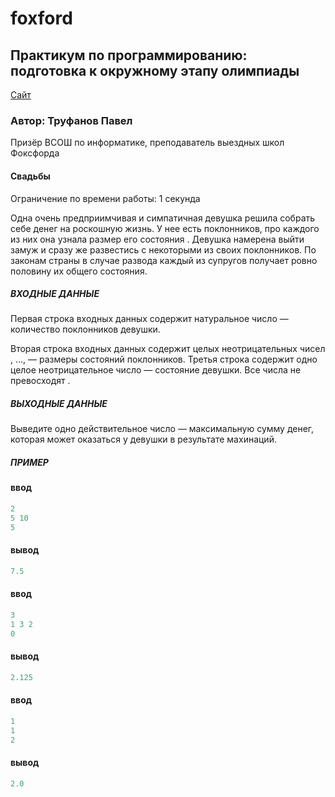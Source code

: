 # foxford
## Практикум по программированию: подготовка к окружному этапу олимпиады ##

<p>
    <a href="https://foxford.ru/courses/995/lessons/28399">Сайт</a>
</p>

### Автор: Труфанов Павел ###
Призёр ВСОШ по информатике, преподаватель выездных школ Фоксфорда
#### Свадьбы ####

Ограничение по времени работы: 1 секунда

Одна очень предприимчивая и симпатичная девушка решила собрать себе денег на роскошную жизнь. 
У нее есть  поклонников, про каждого из них она узнала размер его состояния . 
Девушка намерена выйти замуж и сразу же развестись с некоторыми из своих поклонников. 
По законам страны в случае развода каждый из супругов получает ровно половину их общего состояния.


##### ВХОДНЫЕ ДАННЫЕ #####
Первая строка входных данных содержит натуральное число  — количество поклонников девушки.

Вторая строка входных данных содержит  целых неотрицательных чисел , …,  — размеры состояний поклонников. 
Третья строка содержит одно целое неотрицательное число  — состояние девушки. Все числа не превосходят .


##### ВЫХОДНЫЕ ДАННЫЕ #####
Выведите одно действительное число — максимальную сумму денег, которая может оказаться у девушки в результате махинаций.

##### ПРИМЕР #####
#### ввод ####
```c++
2
5 10
5
```
#### вывод ####
```c++
7.5
```
#### ввод ####
```c++
3
1 3 2
0
```
#### вывод ####
```c++
2.125
```
#### ввод ####
```c++
1
1
2
```
#### вывод ####
```c++
2.0
```
